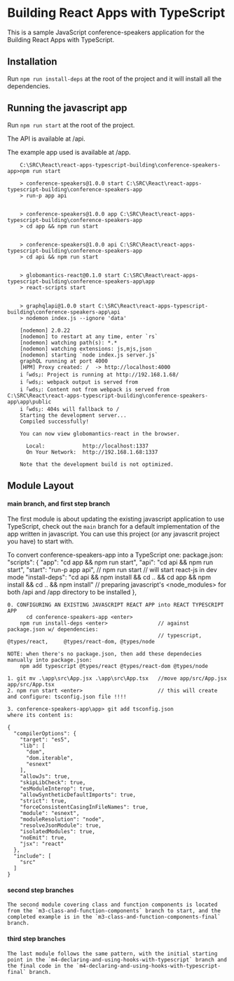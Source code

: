 # Building React Apps with TypeScript

  This is a sample JavaScript conference-speakers application for the Building React Apps with TypeScript.


## Installation

  Run `npm run install-deps` at the root of the project and it will install all the dependencies.

## Running the javascript app

  Run `npm run start` at the root of the project.

  The API is available at /api.

  The example app used is available at /app.

        C:\SRC\React\react-apps-typescript-building\conference-speakers-app>npm run start

        > conference-speakers@1.0.0 start C:\SRC\React\react-apps-typescript-building\conference-speakers-app
        > run-p app api


        > conference-speakers@1.0.0 app C:\SRC\React\react-apps-typescript-building\conference-speakers-app
        > cd app && npm run start


        > conference-speakers@1.0.0 api C:\SRC\React\react-apps-typescript-building\conference-speakers-app
        > cd api && npm run start


        > globomantics-react@0.1.0 start C:\SRC\React\react-apps-typescript-building\conference-speakers-app\app
        > react-scripts start


        > graphqlapi@1.0.0 start C:\SRC\React\react-apps-typescript-building\conference-speakers-app\api
        > nodemon index.js --ignore 'data'

        [nodemon] 2.0.22
        [nodemon] to restart at any time, enter `rs`
        [nodemon] watching path(s): *.*
        [nodemon] watching extensions: js,mjs,json
        [nodemon] starting `node index.js server.js`
        graphQL running at port 4000
        [HPM] Proxy created: /  -> http://localhost:4000
        i ｢wds｣: Project is running at http://192.168.1.68/
        i ｢wds｣: webpack output is served from
        i ｢wds｣: Content not from webpack is served from C:\SRC\React\react-apps-typescript-building\conference-speakers-app\app\public
        i ｢wds｣: 404s will fallback to /
        Starting the development server...
        Compiled successfully!

        You can now view globomantics-react in the browser.

          Local:            http://localhost:1337
          On Your Network:  http://192.168.1.68:1337

        Note that the development build is not optimized.

## Module Layout

#### main branch, and first step branch
  The first module is about updating the existing javascript application to use TypeScript, check out the `main` branch for a default implementation of the app written in javascript. You can use this project (or any javascrit project you have) to start with.

  To convert conference-speakers-app into a TypeScript one:
    package.json:
    "scripts": {
    "app": "cd app && npm run start",
    "api": "cd api && npm run start",
    "start": "run-p app api",                                                                                                // npm run start <enter>      // will start react-js in dev mode
    "install-deps": "cd api && npm install && cd .. && cd app && npm install && cd .. && npm install"                        // preparing javascript's <node_modules> for both /api and /app directory to be installed
    },

    0. CONFIGURING AN EXISTING JAVASCRIPT REACT APP into REACT TYPESCRIPT APP 
	      cd conference-speakers-app <enter>
        npm run install-deps <enter>                // against package.json w/ dependencies: 
                                                    // typescript, @types/react,     @types/react-dom, @types/node 

    NOTE: when there's no package.json, then add these dependecies manually into package.json:
        npm add typescript @types/react @types/react-dom @types/node

    1. git mv .\app\src\App.jsx .\app\src\App.tsx   //move app/src/App.jsx app/src/App.tsx
    2. npm run start <enter>                        // this will create and configure: tsconfig.json file !!!!

    3. conference-speakers-app\app> git add tsconfig.json 
    where its content is:

    {
      "compilerOptions": {
        "target": "es5",
        "lib": [
          "dom",
          "dom.iterable",
          "esnext"
        ],
        "allowJs": true,
        "skipLibCheck": true,
        "esModuleInterop": true,
        "allowSyntheticDefaultImports": true,
        "strict": true,
        "forceConsistentCasingInFileNames": true,
        "module": "esnext",
        "moduleResolution": "node",
        "resolveJsonModule": true,
        "isolatedModules": true,
        "noEmit": true,
        "jsx": "react"
      },
      "include": [
        "src"
      ]
    }


#### second step branches
    The second module covering class and function components is located from the `m3-class-and-function-components` branch to start, and the completed example is in the `m3-class-and-function-components-final` branch.

#### third step branches
    The last module follows the same pattern, with the initial starting point in the `m4-declaring-and-using-hooks-with-typescript` branch and the final code in the `m4-declaring-and-using-hooks-with-typescript-final` branch.
